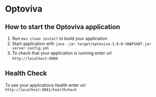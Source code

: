 # Optoviva

How to start the Optoviva application
---

1. Run `mvn clean install` to build your application
1. Start application with `java -jar target/optoviva-1.0.0-SNAPSHOT.jar server config.yml`
1. To check that your application is running enter url `http://localhost:8080`

Health Check
---

To see your applications health enter url `http://localhost:8081/healthcheck`
